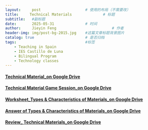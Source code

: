 ```yaml
---
layout:     post   				    # 使用的布局（不需要改）
title:     Technical Materials 				# 标题 
subtitle:   #副标题
date:       2025-05-31 				# 时间
author:     Jieyin Feng 						# 作者
header-img: img/post-bg-2015.jpg 	#这篇文章标题背景图片
catalog: true 						# 是否归档
tags:								#标签
    - Teaching in Spain 
    - IES Castillo de Luna
    - Bilingual Program
    - Technology classes
---
```

#### [Technical Material_on Google Drive](https://docs.google.com/document/d/1C_ZbscuYblSoFkK5UL_FW8FNN5LTXdkJ/edit?usp=sharing&ouid=103086183032334531092&rtpof=true&sd=true)
#### [Technical Material Game Session_on Google Drive](https://docs.google.com/document/d/1RKb-sGekjqv7biN7z6_cjTBh5uTKRQEW/edit?usp=sharing&ouid=103086183032334531092&rtpof=true&sd=true)

#### [Worksheet_Types & Characteristics of Materials_on Google Drive](https://docs.google.com/document/d/12dHSgX_fADMDfd2Ildv7gMwi0e36kFwh/edit?usp=sharing&ouid=103086183032334531092&rtpof=true&sd=true)
#### [Answer of Types & Characteristics of Materials_on Google Drive](https://docs.google.com/document/d/1AAo2sHN4T9qLx6JeVhVKVUwyM79c4D0v/edit?usp=sharing&ouid=103086183032334531092&rtpof=true&sd=true)

#### [Review_ Technical Materials_on Google Drive](https://docs.google.com/presentation/d/1gcLW28p4W3XhQT0vSsazyUgOiU_LvABt/edit?usp=sharing&ouid=103086183032334531092&rtpof=true&sd=true)
